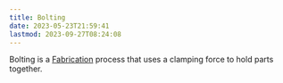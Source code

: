 ```yaml
---
title: Bolting
date: 2023-05-23T21:59:41
lastmod: 2023-09-27T08:24:08
---
```


Bolting is a [Fabrication](./fabrication.md) process that uses a clamping force to hold parts together.
